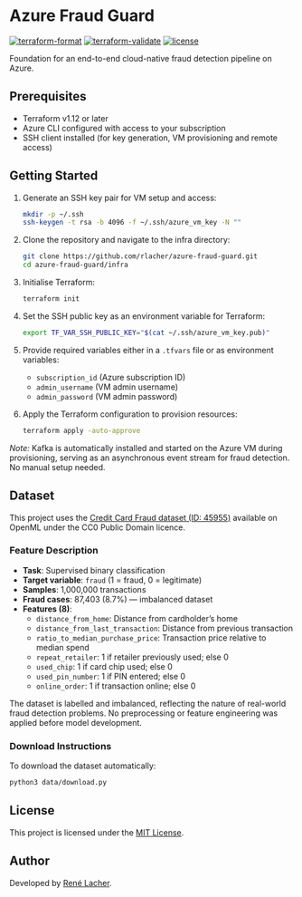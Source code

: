 # Azure Fraud Guard

<!-- Badges -->
[![terraform-format](https://img.shields.io/github/actions/workflow/status/rlacher/azure-fraud-guard/terraform-fmt.yaml?label=terraform-format&style=flat)](https://github.com/rlacher/azure-fraud-guard/actions/workflows/terraform-fmt.yaml)
[![terraform-validate](https://img.shields.io/github/actions/workflow/status/rlacher/azure-fraud-guard/terraform-validate.yaml?label=terraform-validate&style=flat)](https://github.com/rlacher/azure-fraud-guard/actions/workflows/terraform-validate.yaml)
[![license](https://img.shields.io/badge/license-MIT-lightgrey.svg)](https://spdx.org/licenses/MIT.html)

Foundation for an end-to-end cloud-native fraud detection pipeline on Azure.

## Prerequisites

- Terraform v1.12 or later
- Azure CLI configured with access to your subscription
- SSH client installed (for key generation, VM provisioning and remote access)

## Getting Started

1. Generate an SSH key pair for VM setup and access:

   ```bash
   mkdir -p ~/.ssh
   ssh-keygen -t rsa -b 4096 -f ~/.ssh/azure_vm_key -N ""
   ```

2. Clone the repository and navigate to the infra directory:

   ```bash
   git clone https://github.com/rlacher/azure-fraud-guard.git
   cd azure-fraud-guard/infra
   ```

3. Initialise Terraform:
   ```bash
   terraform init
   ```

4. Set the SSH public key as an environment variable for Terraform:

   ```bash
   export TF_VAR_SSH_PUBLIC_KEY="$(cat ~/.ssh/azure_vm_key.pub)"
   ```

5. Provide required variables either in a `.tfvars` file or as environment variables:

    - `subscription_id` (Azure subscription ID)
    - `admin_username` (VM admin username)
    - `admin_password` (VM admin password)

6. Apply the Terraform configuration to provision resources:

    ```bash
    terraform apply -auto-approve
    ```

*Note:* Kafka is automatically installed and started on the Azure VM during provisioning, serving as an asynchronous event stream for fraud detection. No manual setup needed.

## Dataset

This project uses the [Credit Card Fraud dataset (ID: 45955)](https://www.openml.org/d/45955) available on OpenML under the CC0 Public Domain licence.

### Feature Description

- **Task**: Supervised binary classification
- **Target variable**: `fraud` (1 = fraud, 0 = legitimate)
- **Samples**: 1,000,000 transactions
- **Fraud cases**: 87,403 (8.7%) — imbalanced dataset
- **Features (8)**:
  - `distance_from_home`: Distance from cardholder’s home
  - `distance_from_last_transaction`: Distance from previous transaction
  - `ratio_to_median_purchase_price`: Transaction price relative to median spend
  - `repeat_retailer`: 1 if retailer previously used; else 0
  - `used_chip`: 1 if card chip used; else 0
  - `used_pin_number`: 1 if PIN entered; else 0
  - `online_order`: 1 if transaction online; else 0

The dataset is labelled and imbalanced, reflecting the nature of real-world fraud detection problems. No preprocessing or feature engineering was applied before model development.

### Download Instructions

To download the dataset automatically:

```bash
python3 data/download.py
```

<!-- Original Kaggle source: https://www.kaggle.com/datasets/dhanushnarayananr/credit-card-fraud -->

## License

This project is licensed under the [MIT License](LICENSE).

## Author

Developed by [René Lacher](https://github.com/rlacher).
